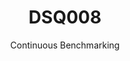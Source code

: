 ---
layout: docu
title: DSQ008
subtitle: Continuous Benchmarking
selected: TPC-DS
expanded: Benchmarking
benchmark: /individual_results/DSQ008.html
---